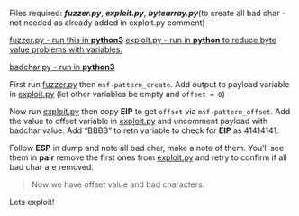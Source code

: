 Files required: ***fuzzer.py***, ***exploit.py***, ***bytearray.py***(to create all bad char - not needed as already added in exploit.py comment)

[fuzzer.py - run this in **python3**](/fuzzer.py)
[exploit.py - run in **python** to reduce byte value problems with variables.](/exploit.py)

[badchar.py - run in **python3**](/badchar.py)

First run [fuzzer.py](http://fuzzer.py) then `msf-pattern_create`. Add output to payload variable in [exploit.py](http://exploit.py) (let other variables be empty and `offset = 0`)

Now run [exploit.py](http://exploit.py) then copy **EIP** to get `offset` via `msf-pattern_offset`. Add the value to offset variable in [exploit.py](http://exploit.py) and uncomment payload with badchar value. Add “BBBB” to retn variable to check for **EIP** as 41414141.

Follow **ESP** in dump and note all bad char, make a note of them. You’ll see them in **pair** remove the first ones from [exploit.py](http://exploit.py) and retry to confirm if all bad char are removed.

> Now we have offset value and bad characters.

Lets exploit!
